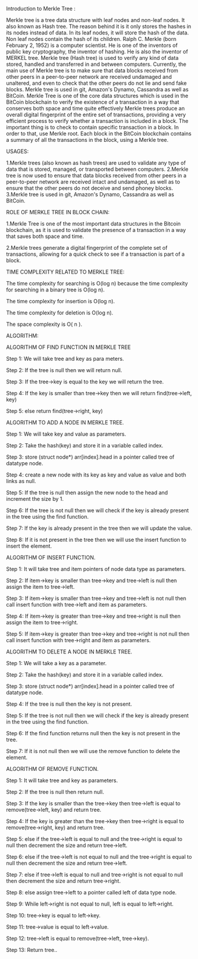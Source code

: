 Introduction to Merkle Tree :

Merkle tree is a tree data structure with leaf nodes and non-leaf nodes. It also known as Hash tree. The reason behind it is it only stores the hashes in its nodes instead of data. In its leaf nodes, it will store the hash of the data. Non leaf nodes contain the hash of its children. Ralph C. Merkle (born February 2, 1952) is a computer scientist. He is one of the inventors of public key cryptography, the inventor of hashing. He is also the inventor of MERKEL tree. Merkle tree (Hash tree) is used to verify any kind of data stored, handled and transferred in and between computers. Currently, the main use of Merkle tree is to make sure that data blocks received from other peers in a peer-to-peer network are received undamaged and unaltered, and even to check that the other peers do not lie and send fake blocks. Merkle tree is used in git, Amazon's Dynamo, Cassandra as well as BitCoin. Merkle Tree is one of the core data structures which is used in the BitCoin blockchain to verify the existence of a transaction in a way that conserves both space and time quite effectively Merkle trees produce an overall digital fingerprint of the entire set of transactions, providing a very efficient process to verify whether a transaction is included in a block. The important thing is to check to contain specific transaction in a block. In order to that, use Merkle root. Each block in the BitCoin blockchain contains a summary of all the transactions in the block, using a Merkle tree. 

USAGES:

1.Merkle trees (also known as hash trees) are used to validate any type of data that is stored, managed, or transported between computers. 2.Merkle tree is now used to ensure that data blocks received from other peers in a peer-to-peer network are received intact and undamaged, as well as to ensure that the other peers do not deceive and send phoney blocks. 3.Merkle tree is used in git, Amazon's Dynamo, Cassandra as well as BitCoin.

ROLE OF MERKLE TREE IN BLOCK CHAIN:

1.Merkle Tree is one of the most important data structures in the Bitcoin blockchain, as it is used to validate the presence of a transaction in a way that saves both space and time.

2.Merkle trees generate a digital fingerprint of the complete set of transactions, allowing for a quick check to see if a transaction is part of a block.

TIME COMPLEXITY RELATED TO MERKLE TREE:

The time complexity for searching is O(log n) because the time complexity for searching in a binary tree is O(log n).

The time complexity for insertion is O(log n).

The time complexity for deletion is O(log n).

The space complexity is O( n ).

ALGORITHM:

ALGORITHM OF FIND FUNCTION IN MERKLE TREE

Step 1: We will take tree and key as para meters.

Step 2: If the tree is null then we will return null.

Step 3: If the tree->key is equal to the key we will return the tree.

Step 4: If the key is smaller than tree->key then we will return find(tree->left, key)

Step 5: else return find(tree->right, key)

ALGORITHM TO ADD A NODE IN MERKLE TREE.

Step 1: We will take key and value as parameters.

Step 2: Take the hash(key) and store it in a variable called index.

Step 3: store (struct node*) arr[index].head in a pointer called tree of datatype node.

Step 4: create a new node with its key as key and value as value and both links as null.

Step 5: If the tree is null then assign the new node to the head and increment the size by 1.

Step 6: If the tree is not null then we will check if the key is already present in the tree using the find function.

Step 7: If the key is already present in the tree then we will update the value.

Step 8: If it is not present in the tree then we will use the insert function to insert the element.

ALGORITHM OF INSERT FUNCTION.

Step 1: It will take tree and item pointers of node data type as parameters.

Step 2: If item->key is smaller than tree->key and tree->left is null then assign the item to tree->left.

Step 3: If item->key is smaller than tree->key and tree->left is not null then call insert function with tree->left and item as parameters.

Step 4: If item->key is greater than tree->key and tree->right is null then assign the item to tree->right.

Step 5: If item->key is greater than tree->key and tree->right is not null then call insert function with tree->right and item as parameters.

ALGORITHM TO DELETE A NODE IN MERKLE TREE.

Step 1: We will take a key as a parameter.

Step 2: Take the hash(key) and store it in a variable called index.

Step 3: store (struct node*) arr[index].head in a pointer called tree of datatype node.

Step 4: If the tree is null then the key is not present.

Step 5: If the tree is not null then we will check if the key is already present in the tree using the find function.

Step 6: If the find function returns null then the key is not present in the tree.

Step 7: If it is not null then we will use the remove function to delete the element.

ALGORITHM OF REMOVE FUNCTION.

Step 1: It will take tree and key as parameters.

Step 2: If the tree is null then return null.

Step 3: If the key is smaller than the tree->key then tree->left is equal to remove(tree->left, key) and return tree.

Step 4: If the key is greater than the tree->key then tree->right is equal to remove(tree->right, key) and return tree.

Step 5: else if the tree->left is equal to null and the tree->right is equal to null then decrement the size and return tree->left.

Step 6: else if the tree->left is not equal to null and the tree->right is equal to null then decrement the size and return tree->left.

Step 7: else if tree->left is equal to null and tree->right is not equal to null then decrement the size and return tree->right.

Step 8: else assign tree->left to a pointer called left of data type node.

Step 9: While left->right is not equal to null, left is equal to left->right.

Step 10: tree->key is equal to left->key.

Step 11: tree->value is equal to left->value.

Step 12: tree->left is equal to remove(tree->left, tree->key).

Step 13: Return tree..





